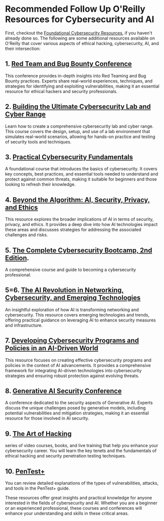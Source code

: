 # Recommended Follow Up O'Reilly Resources for Cybersecurity and AI
First, checkout the [Foundational Cybersecurity Resources](https://github.com/The-Art-of-Hacking/h4cker/tree/master/foundational_cybersecurity_concepts), if you haven't already done so. The following are some additional resources available on O'Reilly that cover various aspects of ethical hacking, cybersecurity, AI, and their intersection:

## 1. [Red Team and Bug Bounty Conference](https://learning.oreilly.com/videos/red-team-and/9780138324353)
This conference provides in-depth insights into Red Teaming and Bug Bounty practices. Experts share real-world experiences, techniques, and strategies for identifying and exploiting vulnerabilities, making it an essential resource for ethical hackers and security professionals.

## 2. [Building the Ultimate Cybersecurity Lab and Cyber Range](https://learning.oreilly.com/course/building-the-ultimate/9780138319090)
Learn how to create a comprehensive cybersecurity lab and cyber range. This course covers the design, setup, and use of a lab environment that simulates real-world scenarios, allowing for hands-on practice and testing of security tools and techniques.

## 3. [Practical Cybersecurity Fundamentals](https://learning.oreilly.com/course/practical-cybersecurity-fundamentals/9780138037550)
A foundational course that introduces the basics of cybersecurity. It covers key concepts, best practices, and essential tools needed to understand and protect against common threats, making it suitable for beginners and those looking to refresh their knowledge.

## 4. [Beyond the Algorithm: AI, Security, Privacy, and Ethics](https://learning.oreilly.com/library/view/beyond-the-algorithm/9780138268442/)
This resource explores the broader implications of AI in terms of security, privacy, and ethics. It provides a deep dive into how AI technologies impact these areas and discusses strategies for addressing the associated challenges and risks.

## 5. [The Complete Cybersecurity Bootcamp, 2nd Edition](https://learning.oreilly.com/course/the-complete-cybersecurity/9780137949397/).
A comprehensive course and guide to becoming a cybersecurity professional.

## 5=6. [The AI Revolution in Networking, Cybersecurity, and Emerging Technologies](https://learning.oreilly.com/library/view/the-ai-revolution/9780138293703/)
An insightful exploration of how AI is transforming networking and cybersecurity. This resource covers emerging technologies and trends, offering practical guidance on leveraging AI to enhance security measures and infrastructure.

## 7. [Developing Cybersecurity Programs and Policies in an AI-Driven World](https://learning.oreilly.com/library/view/developing-cybersecurity-programs/9780138073992/)
This resource focuses on creating effective cybersecurity programs and policies in the context of AI advancements. It provides a comprehensive framework for integrating AI-driven technologies into cybersecurity strategies and ensuring robust protection against evolving threats.

## 8. [Generative AI Security Conference](https://learning.oreilly.com/course/generative-ai-security/9780135353325/)
A conference dedicated to the security aspects of Generative AI. Experts discuss the unique challenges posed by generative models, including potential vulnerabilities and mitigation strategies, making it an essential resource for those involved in AI security.

## 9. [The Art of Hacking](https://theartofhacking.org/)
 series of video courses, books, and live training that help you enhance your cybersecurity career. You will learn the key tenets and the fundamentals of ethical hacking and security penetration testing techniques.

## 10. [PenTest+](https://learning.oreilly.com/library/view/comptia-pentest-pt0-002/9780137566204/ch06.xhtml)
You can review detailed explanations of the types of vulnerabilities, attacks, and tools in the PenTest+ guide. 



These resources offer great insights and practical knowledge for anyone interested in the fields of cybersecurity and AI. Whether you are a beginner or an experienced professional, these courses and conferences will enhance your understanding and skills in these critical areas.
